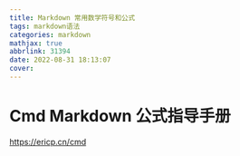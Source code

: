 ```yaml
---
title: Markdown 常用数学符号和公式
tags: markdown语法
categories: markdown
mathjax: true
abbrlink: 31394
date: 2022-08-31 18:13:07
cover:
---
```


# Cmd Markdown 公式指导手册

https://ericp.cn/cmd

